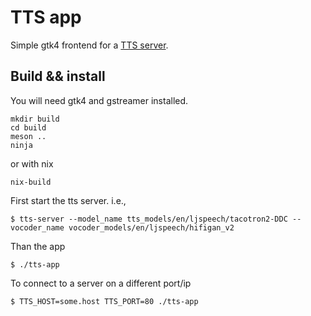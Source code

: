 # TTS app

Simple gtk4 frontend for a [TTS server](https://github.com/coqui-ai/TTS).


## Build && install

You will need gtk4 and gstreamer installed.

```console
mkdir build
cd build
meson ..
ninja
```

or with nix

``` console
nix-build
```

First start the tts server. i.e.,

```
$ tts-server --model_name tts_models/en/ljspeech/tacotron2-DDC --vocoder_name vocoder_models/en/ljspeech/hifigan_v2
```

Than the app

```console
$ ./tts-app
```

To connect to a server on a different port/ip

```console
$ TTS_HOST=some.host TTS_PORT=80 ./tts-app
```

